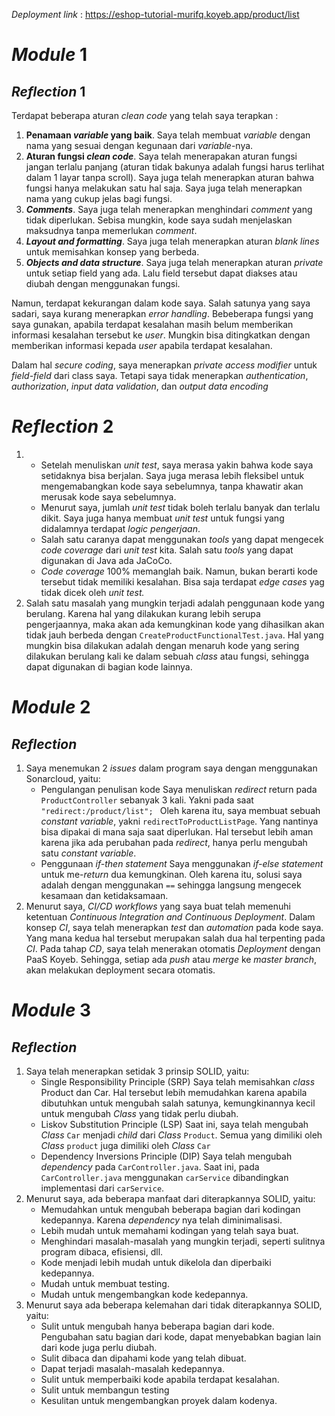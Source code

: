 _Deployment link_ : https://eshop-tutorial-murifq.koyeb.app/product/list

# _Module_ 1
## _Reflection_ 1

Terdapat beberapa aturan _clean code_ yang telah saya terapkan :

1. **Penamaan _variable_ yang baik**. Saya telah membuat _variable_ dengan nama yang sesuai dengan kegunaan dari *variable*-nya.
2. **Aturan fungsi _clean code_**. Saya telah menerapakan aturan fungsi jangan terlalu panjang (aturan tidak bakunya adalah fungsi harus terlihat dalam 1 layar tanpa scroll). Saya juga telah menerapkan aturan bahwa fungsi hanya melakukan satu hal saja. Saya juga telah menerapkan nama yang cukup jelas bagi fungsi.
3. **_Comments_**. Saya juga telah menerapkan menghindari _comment_ yang tidak diperlukan. Sebisa mungkin, kode saya sudah menjelaskan maksudnya tanpa memerlukan _comment_.
4. **_Layout and formatting_**. Saya juga telah menerapkan aturan _blank lines_ untuk memisahkan konsep yang berbeda.
5. **_Objects_ _and_ _data structure_**. Saya juga telah menerapkan aturan _private_ untuk setiap field yang ada. Lalu field tersebut dapat diakses atau diubah dengan menggunakan fungsi.

Namun, terdapat kekurangan dalam kode saya. Salah satunya yang saya sadari, saya kurang menerapkan _error handling_. Bebeberapa fungsi yang saya gunakan, apabila terdapat kesalahan masih belum memberikan informasi kesalahan tersebut ke _user_. Mungkin bisa ditingkatkan dengan memberikan informasi kepada _user_ apabila terdapat kesalahan.

Dalam hal _secure coding_, saya menerapkan _private access modifier_ untuk _field-field_ dari class saya. Tetapi saya tidak menerapkan _authentication_, _authorization_, _input data validation_, dan _output data encoding_


# _Reflection_ 2
1. * Setelah menuliskan _unit test_, saya merasa yakin bahwa kode saya setidaknya bisa berjalan. Saya juga merasa lebih fleksibel untuk mengemabangkan kode saya sebelumnya, tanpa khawatir akan merusak kode saya sebelumnya. 
   * Menurut saya, jumlah _unit test_ tidak boleh terlalu banyak dan terlalu dikit. Saya juga hanya membuat _unit test_ untuk fungsi yang didalamnya terdapat _logic pengerjaan_.
   * Salah satu caranya dapat menggunakan _tools_ yang dapat mengecek _code coverage_ dari _unit test_ kita. Salah satu _tools_ yang dapat digunakan di Java ada JaCoCo.
   * _Code coverage_ 100% memanglah baik. Namun, bukan berarti kode tersebut tidak memiliki kesalahan. Bisa saja terdapat _edge cases_ yag tidak dicek oleh _unit test._
2. Salah satu masalah yang mungkin terjadi adalah penggunaan kode yang berulang. Karena hal yang dilakukan kurang lebih serupa pengerjaannya, maka akan ada kemungkinan kode yang dihasilkan akan tidak jauh berbeda dengan `CreateProductFunctionalTest.java`. Hal yang mungkin bisa dilakukan adalah dengan menaruh kode yang sering dilakukan berulang kali ke dalam sebuah _class_ atau fungsi, sehingga dapat digunakan di bagian kode lainnya.

# _Module_ 2
## _Reflection_
1. Saya menemukan 2 _issues_ dalam program saya dengan menggunakan Sonarcloud, yaitu:
   * Pengulangan penulisan kode
      Saya menuliskan _redirect_ return pada `ProductController` sebanyak 3 kali. Yakni pada saat `"redirect:/product/list";
     ` Oleh karena itu, saya membuat sebuah _constant variable_, yakni `redirectToProductListPage`. Yang nantinya bisa dipakai di mana saja saat diperlukan. Hal tersebut lebih aman karena jika ada perubahan pada _redirect_, hanya perlu mengubah satu _constant variable_.
   * Penggunaan _if-then statement_
      Saya menggunakan _if-else statement_ untuk me-_return_ dua kemungkinan. Oleh karena itu, solusi saya adalah dengan menggunakan `==` sehingga langsung mengecek kesamaan dan ketidaksamaan.
2. Menurut saya, _CI/CD workflows_ yang saya buat telah memenuhi ketentuan _Continuous Integration and Continuous Deployment_. Dalam konsep _CI_, saya telah menerapkan _test_ dan _automation_ pada kode saya. Yang mana kedua hal tersebut merupakan salah dua hal terpenting pada _CI_. Pada tahap _CD_, saya telah menerakan otomatis _Deployment_ dengan PaaS Koyeb. Sehingga, setiap ada _push_ atau _merge_ ke _master branch_, akan melakukan deployment secara otomatis.

# _Module_ 3
## _Reflection_
1. Saya telah menerapkan setidak 3 prinsip SOLID, yaitu:
   * Single Responsibility Principle (SRP)
      Saya telah memisahkan _class_ Product dan Car. Hal tersebut lebih memudahkan karena apabila dibutuhkan untuk mengubah salah satunya, kemungkinannya kecil untuk mengubah _Class_ yang tidak perlu diubah. 
   * Liskov Substitution Principle (LSP)
      Saat ini, saya telah mengubah _Class_ `Car` menjadi _child_ dari _Class_ `Product`. Semua yang dimiliki oleh _Class_ `product` juga dimiliki oleh _Class_ `Car` 
   * Dependency Inversions Principle (DIP)
      Saya telah mengubah _dependency_ pada `CarController.java`. Saat ini, pada `CarController.java` menggunakan `carService` dibandingkan implementasi dari `carService`. 
2. Menurut saya, ada beberapa manfaat dari diterapkannya SOLID, yaitu:
   * Memudahkan untuk mengubah beberapa bagian dari kodingan kedepannya. Karena _dependency_ nya telah diminimalisasi.
   * Lebih mudah untuk memahami kodingan yang telah saya buat.
   * Menghindari masalah-masalah yang mungkin terjadi, seperti sulitnya program dibaca, efisiensi, dll.
   * Kode menjadi lebih mudah untuk dikelola dan diperbaiki kedepannya.
   * Mudah untuk membuat testing.
   * Mudah untuk mengembangkan kode kedepannya.
3. Menurut saya ada beberapa kelemahan dari tidak diterapkannya SOLID, yaitu:
   * Sulit untuk mengubah hanya beberapa bagian dari kode. Pengubahan satu bagian dari kode, dapat menyebabkan bagian lain dari kode juga perlu diubah.
   * Sulit dibaca dan dipahami kode yang telah dibuat.
   * Dapat terjadi masalah-masalah kedepannya.
   * Sulit untuk memperbaiki kode apabila terdapat kesalahan.
   * Sulit untuk membangun testing
   * Kesulitan untuk mengembangkan proyek dalam kodenya.